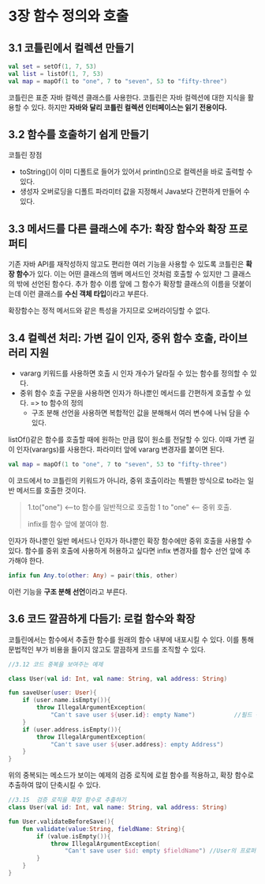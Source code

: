 # 3장 함수 정의와 호출
## 3.1 코틀린에서 컬렉션 만들기 
```Kotlin
val set = setOf(1, 7, 53)
val list = listOf(1, 7, 53)
val map = mapOf(1 to "one", 7 to "seven", 53 to "fifty-three")
```
코틀린은 표준 자바 컬렉션 클래스를 사용한다. 코틀린은 자바 컬렉션에 대한 지식을 활용할 수 있다. 
하지만 **자바와 달리 코틀린 컬렉션 인터페이스는 읽기 전용이다.**

## 3.2 함수를 호출하기 쉽게 만들기
코틀린 장점
- toString()이 이미 디폴트로 들어가 있어서 println()으로 컬렉션을 바로 출력할 수 있다.
- 생성자 오버로딩을 디폴트 파라미터 값을 지정해서 Java보다 간편하게 만들어 수 있다.  

## 3.3 메서드를 다른 클래스에 추가: 확장 함수와 확장 프로퍼티
기존 자바 API를 재작성하지 않고도 편리한 여러 기능을 사용할 수 있도록 코틀린은 **확장 함수**가 있다.
이는 어떤 클래스의 멤버 메서드인 것처럼 호출할 수 있지만 그 클래스의 밖에 선언된 함수다. 
추가 함수 이름 앞에 그 함수가 확장할 클래스의 이름을 덧붙이는데 이런 클래스를 **수신 객체 타입**이라고 부른다.

확장함수는 정적 메서드와 같은 특성을 가지므로 오버라이딩할 수 없다.

## 3.4 컬렉션 처리: 가변 길이 인자, 중위 함수 호출, 라이브러리 지원
- vararg 키워드를 사용하면 호출 시 인자 개수가 달라질 수 있는 함수를 정의할 수 있다.
- 중위 함수 호출 구문을 사용하면 인자가 하나뿐인 메서드를 간편하게 호출할 수 있다. => to 함수의 정의
  - 구조 분해 선언을 사용하면 복합적인 값을 분해해서 여러 변수에 나눠 담을 수 있다.

listOf()같은 함수를 호출할 때에 원하는 만큼 많이 원소를 전달할 수 있다. 이때 가변 길이 인자(varargs)를 사용한다. 
파라미터 앞에 vararg 변경자를 붙이면 된다.

```kotlin
val map = mapOf(1 to "one", 7 to "seven", 53 to "fifty-three")
```
이 코드에서 to 코틀린의 키워드가 아니라, 중위 호출이라는 특별한 방식으로 to라는 일반 메서드를 호출한 것이다.

> 1.to("one")  <--to 함수를 일반적으로 호출함
> 1 to "one"   <-- 중위 호출. 
> 
> infix를 함수 앞에 붙여야 함.

인자가 하나뿐인 일반 메서드나 인자가 하나뿐인 확장 함수에만 중위 호출을 사용할 수 있다. 
함수를 중위 호출에 사용하게 허용하고 싶다면 infix 변경자를 함수 선언 앞에 추가해야 한다.

```kotlin
infix fun Any.to(other: Any) = pair(this, other)
```

이런 기능을 **구조 분해 선언**이라고 부른다.

## 3.6 코드 깔끔하게 다듬기: 로컬 함수와 확장
코틀린에서는 함수에서 추출한 함수를 원래의 함수 내부에 내포시킬 수 있다. 이를 통해 문법적인 부가 비용을 들이지 않고도 깔끔하게 코드를 조직할 수 있다.

```kotlin
//3.12 코드 중복을 보여주는 예제

class User(val id: Int, val name: String, val address: String)

fun saveUser(user: User){
    if (user.name.isEmpty()){
        throw IllegalArgumentException(
            "Can't save user ${user.id}: empty Name")           //필드 검증이 중복 된다.
    }
    if (user.address.isEmpty()){
        throw IllegalArgumentException(
            "Can't save user ${user.address}: empty Address")
    }
}
```

위의 중복되는 메소드가 보이는 예제의 검증 로직에 로컬 함수를 적용하고, 확장 함수로 추출하여 많이 단축시킬 수 있다.

```kotlin
//3.15  검증 로직을 확장 함수로 추출하기 
class User(val id: Int, val name: String, val address: String)

fun User.validateBeforeSave(){
    fun validate(value:String, fieldName: String){
        if (value.isEmpty()){
            throw IllegalArgumentException(
                "Can't save user $id: empty $fieldName") //User의 프로퍼티를 직접 사용할 수 있다.
        }
    }
}
```